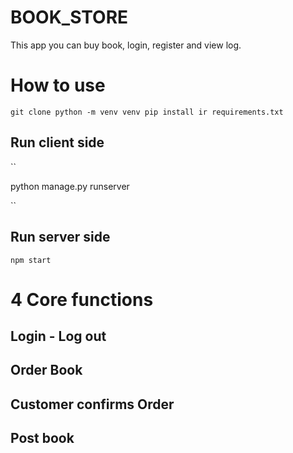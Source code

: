 # BOOK_STORE
This app you can buy book, login, register and view log.

# How to use

``
git clone
python -m venv venv
pip install ir requirements.txt
``


## Run client side
``

python manage.py runserver

``

## Run server side

```
npm start
```


# 4 Core functions

## Login - Log out

## Order Book

## Customer confirms Order

## Post book

